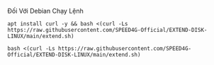 Đối Với Debian Chạy Lệnh 
```
apt install curl -y && bash <(curl -Ls https://raw.githubusercontent.com/SPEED4G-Official/EXTEND-DISK-LINUX/main/extend.sh)

```
```
bash <(curl -Ls https://raw.githubusercontent.com/SPEED4G-Official/EXTEND-DISK-LINUX/main/extend.sh)

```

